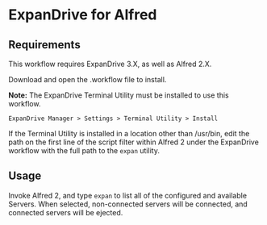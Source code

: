 ExpanDrive for Alfred
=====================

Requirements
------------
This workflow requires ExpanDrive 3.X, as well as Alfred 2.X.

Download and open the .workflow file to install.

**Note:**  The ExpanDrive Terminal Utility must be installed to use this workflow. 

`ExpanDrive Manager > Settings > Terminal Utility > Install` 

If the Terminal Utility is installed in a location other than /usr/bin, edit the path on the first line of the script filter within Alfred 2 under the ExpanDrive workflow with the full path to the `expan` utility.


Usage
-----
Invoke Alfred 2, and type `expan` to list all of the configured and available Servers. When selected, non-connected servers will be connected, and connected servers will be ejected.